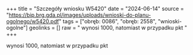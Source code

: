 +++
title = "Szczegóły wniosku W5420"
date = "2024-06-14"
source = "https://bip.brg.gda.pl/images/uploads/wnioski-do-planu-ogolnego/w5420.pdf"
tags = ["obręb: 0086", "obręb: 2558", "wnioski-ogolne"]
geolinks = []
raw = " wynosi 1000, natomiast w przypadku pkt "
+++

 wynosi 1000, natomiast w przypadku pkt 


